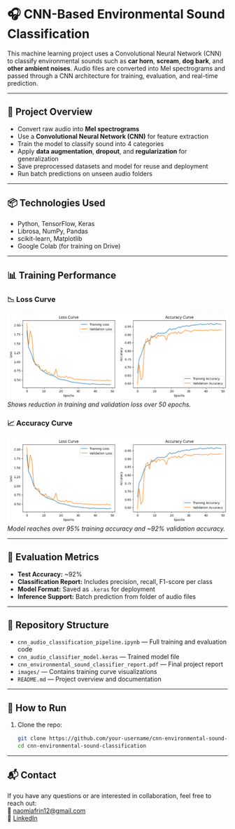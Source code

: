# 🎧 CNN-Based Environmental Sound Classification

This machine learning project uses a Convolutional Neural Network (CNN) to classify environmental sounds such as **car horn**, **scream**, **dog bark**, and **other ambient noises**. Audio files are converted into Mel spectrograms and passed through a CNN architecture for training, evaluation, and real-time prediction.

---

## 🧠 Project Overview

- Convert raw audio into **Mel spectrograms**
- Use a **Convolutional Neural Network (CNN)** for feature extraction
- Train the model to classify sound into 4 categories
- Apply **data augmentation**, **dropout**, and **regularization** for generalization
- Save preprocessed datasets and model for reuse and deployment
- Run batch predictions on unseen audio folders

---

## 📦 Technologies Used

- Python, TensorFlow, Keras
- Librosa, NumPy, Pandas
- scikit-learn, Matplotlib
- Google Colab (for training on Drive)

---

## 📊 Training Performance

### 📉 Loss Curve
![Loss Curve](images/Loss_curve.png)
*Shows reduction in training and validation loss over 50 epochs.*

### 📈 Accuracy Curve
![Accuracy Curve](images/Accuracy_curve.png)
*Model reaches over 95% training accuracy and ~92% validation accuracy.*

---

## 🧪 Evaluation Metrics

- **Test Accuracy:** ~92%
- **Classification Report:** Includes precision, recall, F1-score per class
- **Model Format:** Saved as `.keras` for deployment
- **Inference Support:** Batch prediction from folder of audio files

---

## 📂 Repository Structure

- `cnn_audio_classification_pipeline.ipynb` — Full training and evaluation code
- `cnn_audio_classifier_model.keras` — Trained model file
- `cnn_environmental_sound_classifier_report.pdf` — Final project report
- `images/` — Contains training curve visualizations
- `README.md` — Project overview and documentation


---

## 🚀 How to Run

1. Clone the repo:
   ```bash
   git clone https://github.com/your-username/cnn-environmental-sound-classification.git
   cd cnn-environmental-sound-classification
---
## 📬 Contact

If you have any questions or are interested in collaboration, feel free to reach out:  
📧 naomiafrin12@gmail.com  
🔗 [LinkedIn](https://www.linkedin.com/in/naomi-jalil-240160227/)
